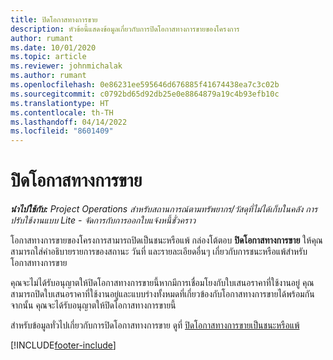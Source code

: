 ```yaml
---
title: ปิดโอกาสทางการขาย
description: หัวข้อนี้แสดงข้อมูลเกี่ยวกับการปิดโอกาสทางการขายของโครงการ
author: rumant
ms.date: 10/01/2020
ms.topic: article
ms.reviewer: johnmichalak
ms.author: rumant
ms.openlocfilehash: 0e86231ee595646d676885f41674438ea7c3c02b
ms.sourcegitcommit: c0792bd65d92db25e0e8864879a19c4b93efb10c
ms.translationtype: HT
ms.contentlocale: th-TH
ms.lasthandoff: 04/14/2022
ms.locfileid: "8601409"
---
```

# <a name="close-an-opportunity"></a>ปิดโอกาสทางการขาย

_**นำไปใช้กับ:** Project Operations สำหรับสถานการณ์ตามทรัพยากร/วัสดุที่ไม่ได้เก็บในคลัง การปรับใช้งานแบบ Lite - จัดการกับการออกใบแจ้งหนี้ชั่วคราว_

โอกาสทางการขายของโครงการสามารถปิดเป็นชนะหรือแพ้ กล่องโต้ตอบ **ปิดโอกาสทางการขาย** ให้คุณสามารถใส่คำอธิบายรายการของสถานะ วันที่ และรายละเอียดอื่นๆ เกี่ยวกับการชนะหรือแพ้สำหรับโอกาสทางการขาย

คุณจะไม่ได้รับอนุญาตให้ปิดโอกาสทางการขายนี้หากมีการเชื่อมโยงกับใบเสนอราคาที่ใช้งานอยู่ คุณสามารถปิดใบเสนอราคาที่ใช้งานอยู่และแบบร่างทั้งหมดที่เกี่ยวข้องกับโอกาสทางการขายได้พร้อมกัน จากนั้น คุณจะได้รับอนุญาตให้ปิดโอกาสทางการขายนี้

สำหรับข้อมูลทั่วไปเกี่ยวกับการปิดโอกาสทางการขาย ดูที่ [ปิดโอกาสทางการขายเป็นชนะหรือแพ้](/dynamics365/sales-enterprise/close-opportunity-won-lost-sales)


[!INCLUDE[footer-include](../includes/footer-banner.md)]